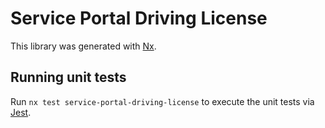 <!-- gitbook-ignore -->

# Service Portal Driving License

This library was generated with [Nx](https://nx.dev).

## Running unit tests

Run `nx test service-portal-driving-license` to execute the unit tests via [Jest](https://jestjs.io).

